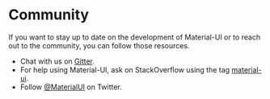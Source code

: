# Community

<p class="description">If you want to stay up to date on the development of Material-UI or to reach out to the community, you can follow those resources.</p>

- Chat with us on [Gitter](https://gitter.im/mui-org/material-ui).
- For help using Material-UI, ask on StackOverflow using the tag [material-ui](https://stackoverflow.com/questions/tagged/material-ui).
- Follow [@MaterialUI](https://twitter.com/MaterialUI) on Twitter.